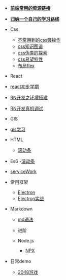 <!--
 * @Descripttion: 
 * @version: 
 * @Author: suckson
 * @Date: 2019-04-02 12:06:29
 * @LastEditors: suckson
 * @LastEditTime: 2019-10-13 22:44:40
 -->
- [**前端常用的资源链接**](/slientdoc/web/moudle.md)
- [**归纳一个自己的学习路线**](/slientdoc/web/studyweb.md)
- Css
    - [不常用到的css骚操作](/slientdoc/web/html/cssoperation)
    - [css知识图谱](/slientdoc/web/html/csspng)
    - [css伪类的探索](/slientdoc/web/html/css-weilie)
    - [css易望特性](/slientdoc/web/html/flex)
    - [布局flex](/slientdoc/web/html/flex)
    
- React
 - [react初步学期](/slientdoc/web/react/react.md)
 - [RN开发之环境搭建](/slientdoc/web/react/react-rn1.md)
 - [RN开发真机调试](/slientdoc/web/react/reactdebugger.md)
 
- GIS
 - [gis学习](/slientdoc/web/gis/gis)

- HTML
    - [滚动条](/slientdoc/web/html/scroll.md)

- Es6 
    -[滚动条](/slientdoc/web/es6/es6.md)
    
- [serviceWork](/slientdoc/web/servicework/servicework.md)
- 常用框架
    - [Electron](/slientdoc/web/frame/electron.md)
    - [Electron实战](/slientdoc/web/frame/electronpritice.md)
   

- Markdown
    - [md语法](/slientdoc/web/md/syntax.md)
    
  - 进阶

  - Node.js
    - [NPX](/slientdoc/node/npx)


- 日常demo
    - [2048游戏](https://www.jq22.com/jquery-info19627)
